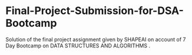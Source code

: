 # Final-Project-Submission-for-DSA-Bootcamp
Solution of the final project assignment given by SHAPEAI on account of  7 Day Bootcamp on DATA STRUCTURES AND  ALGORITHMS  .

